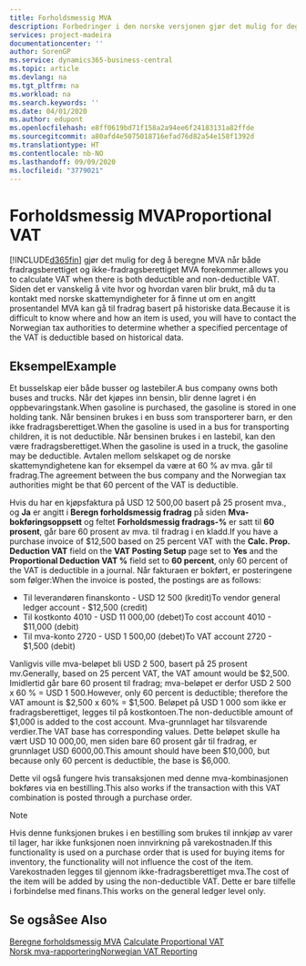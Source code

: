 ```yaml
---
title: Forholdsmessig MVA
description: Forbedringer i den norske versjonen gjør det mulig for deg å beregne MVA når både fradragsberettiget og ikke-fradragsberettiget MVA forekommer.
services: project-madeira
documentationcenter: ''
author: SorenGP
ms.service: dynamics365-business-central
ms.topic: article
ms.devlang: na
ms.tgt_pltfrm: na
ms.workload: na
ms.search.keywords: ''
ms.date: 04/01/2020
ms.author: edupont
ms.openlocfilehash: e8ff0619bd71f158a2a94ee6f24183131a82ffde
ms.sourcegitcommit: a80afd4e5075018716efad76d82a54e158f1392d
ms.translationtype: HT
ms.contentlocale: nb-NO
ms.lasthandoff: 09/09/2020
ms.locfileid: "3779021"
---
```

# <a name="proportional-vat"></a><span data-ttu-id="9b245-103">Forholdsmessig MVA</span><span class="sxs-lookup"><span data-stu-id="9b245-103">Proportional VAT</span></span>
[!INCLUDE[d365fin](../../includes/d365fin_md.md)] <span data-ttu-id="9b245-104">gjør det mulig for deg å beregne MVA når både fradragsberettiget og ikke-fradragsberettiget MVA forekommer.</span><span class="sxs-lookup"><span data-stu-id="9b245-104">allows you to calculate VAT when there is both deductible and non-deductible VAT.</span></span> <span data-ttu-id="9b245-105">Siden det er vanskelig å vite hvor og hvordan varen blir brukt, må du ta kontakt med norske skattemyndigheter for å finne ut om en angitt prosentandel MVA kan gå til fradrag basert på historiske data.</span><span class="sxs-lookup"><span data-stu-id="9b245-105">Because it is difficult to know where and how an item is used, you will have to contact the Norwegian tax authorities to determine whether a specified percentage of the VAT is deductible based on historical data.</span></span>  

## <a name="example"></a><span data-ttu-id="9b245-106">Eksempel</span><span class="sxs-lookup"><span data-stu-id="9b245-106">Example</span></span>  
<span data-ttu-id="9b245-107">Et busselskap eier både busser og lastebiler.</span><span class="sxs-lookup"><span data-stu-id="9b245-107">A bus company owns both buses and trucks.</span></span> <span data-ttu-id="9b245-108">Når det kjøpes inn bensin, blir denne lagret i én oppbevaringstank.</span><span class="sxs-lookup"><span data-stu-id="9b245-108">When gasoline is purchased, the gasoline is stored in one holding tank.</span></span> <span data-ttu-id="9b245-109">Når bensinen brukes i en buss som transporterer barn, er den ikke fradragsberettiget.</span><span class="sxs-lookup"><span data-stu-id="9b245-109">When the gasoline is used in a bus for transporting children, it is not deductible.</span></span> <span data-ttu-id="9b245-110">Når bensinen brukes i en lastebil, kan den være fradragsberettiget.</span><span class="sxs-lookup"><span data-stu-id="9b245-110">When the gasoline is used in a truck, the gasoline may be deductible.</span></span> <span data-ttu-id="9b245-111">Avtalen mellom selskapet og de norske skattemyndighetene kan for eksempel da være at 60 % av mva. går til fradrag.</span><span class="sxs-lookup"><span data-stu-id="9b245-111">The agreement between the bus company and the Norwegian tax authorities might be that 60 percent of the VAT is deductible.</span></span>  

<span data-ttu-id="9b245-112">Hvis du har en kjøpsfaktura på USD 12 500,00 basert på 25 prosent mva., og **Ja** er angitt i **Beregn forholdsmessig fradrag** på siden **Mva-bokføringsoppsett** og feltet **Forholdsmessig fradrags-%** er satt til **60 prosent**, går bare 60 prosent av mva. til fradrag i en kladd.</span><span class="sxs-lookup"><span data-stu-id="9b245-112">If you have a purchase invoice of $12,500 based on 25 percent VAT with the **Calc. Prop. Deduction VAT** field on the **VAT Posting Setup** page set to **Yes** and the **Proportional Deduction VAT %** field set to **60 percent**, only 60 percent of the VAT is deductible in a journal.</span></span> <span data-ttu-id="9b245-113">Når fakturaen er bokført, er posteringene som følger:</span><span class="sxs-lookup"><span data-stu-id="9b245-113">When the invoice is posted, the postings are as follows:</span></span>  

- <span data-ttu-id="9b245-114">Til leverandøren finanskonto - USD 12 500 (kredit)</span><span class="sxs-lookup"><span data-stu-id="9b245-114">To vendor general ledger account - $12,500 (credit)</span></span>  
- <span data-ttu-id="9b245-115">Til kostkonto 4010 - USD 11 000,00 (debet)</span><span class="sxs-lookup"><span data-stu-id="9b245-115">To cost account 4010 - $11,000 (debit)</span></span>  
- <span data-ttu-id="9b245-116">Til mva-konto 2720 - USD 1 500,00 (debet)</span><span class="sxs-lookup"><span data-stu-id="9b245-116">To VAT account 2720 - $1,500 (debit)</span></span>  

<span data-ttu-id="9b245-117">Vanligvis ville mva-beløpet bli USD 2 500, basert på 25 prosent mv.</span><span class="sxs-lookup"><span data-stu-id="9b245-117">Generally, based on 25 percent VAT, the VAT amount would be $2,500.</span></span> <span data-ttu-id="9b245-118">Imidlertid går bare 60 prosent til fradrag; mva-beløpet er derfor USD 2 500 x 60 % = USD 1 500.</span><span class="sxs-lookup"><span data-stu-id="9b245-118">However, only 60 percent is deductible; therefore the VAT amount is $2,500 x 60% = $1,500.</span></span> <span data-ttu-id="9b245-119">Beløpet på USD 1 000 som ikke er fradragsberettiget, legges til på kostkontoen.</span><span class="sxs-lookup"><span data-stu-id="9b245-119">The non-deductible amount of $1,000 is added to the cost account.</span></span> <span data-ttu-id="9b245-120">Mva-grunnlaget har tilsvarende verdier.</span><span class="sxs-lookup"><span data-stu-id="9b245-120">The VAT base has corresponding values.</span></span> <span data-ttu-id="9b245-121">Dette beløpet skulle ha vært USD 10 000,00, men siden bare 60 prosent går til fradrag, er grunnlaget USD 6000,00.</span><span class="sxs-lookup"><span data-stu-id="9b245-121">This amount should have been $10,000, but because only 60 percent is deductible, the base is $6,000.</span></span>  

<span data-ttu-id="9b245-122">Dette vil også fungere hvis transaksjonen med denne mva-kombinasjonen bokføres via en bestilling.</span><span class="sxs-lookup"><span data-stu-id="9b245-122">This also works if the transaction with this VAT combination is posted through a purchase order.</span></span>  

> [!NOTE]  
>  <span data-ttu-id="9b245-123">Hvis denne funksjonen brukes i en bestilling som brukes til innkjøp av varer til lager, har ikke funksjonen noen innvirkning på varekostnaden.</span><span class="sxs-lookup"><span data-stu-id="9b245-123">If this functionality is used on a purchase order that is used for buying items for inventory, the functionality will not influence the cost of the item.</span></span> <span data-ttu-id="9b245-124">Varekostnaden legges til gjennom ikke-fradragsberettiget mva.</span><span class="sxs-lookup"><span data-stu-id="9b245-124">The cost of the item will be added by using the non-deductible VAT.</span></span> <span data-ttu-id="9b245-125">Dette er bare tilfelle i forbindelse med finans.</span><span class="sxs-lookup"><span data-stu-id="9b245-125">This works on the general ledger level only.</span></span>  

## <a name="see-also"></a><span data-ttu-id="9b245-126">Se også</span><span class="sxs-lookup"><span data-stu-id="9b245-126">See Also</span></span>  
 <span data-ttu-id="9b245-127">[Beregne forholdsmessig MVA](how-to-calculate-proportional-vat.md) </span><span class="sxs-lookup"><span data-stu-id="9b245-127">[Calculate Proportional VAT](how-to-calculate-proportional-vat.md) </span></span>  
 [<span data-ttu-id="9b245-128">Norsk mva-rapportering</span><span class="sxs-lookup"><span data-stu-id="9b245-128">Norwegian VAT Reporting</span></span>](norwegian-vat-reporting.md)

